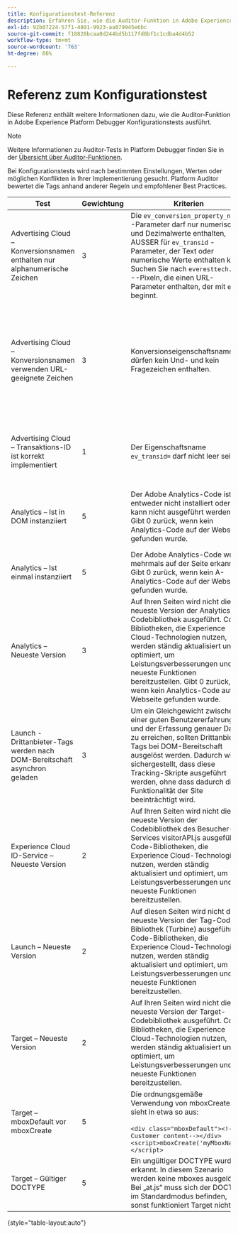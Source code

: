 ```yaml
---
title: Konfigurationstest-Referenz
description: Erfahren Sie, wie die Auditor-Funktion in Adobe Experience Platform Debugger auf Konfiguration getestet wird.
exl-id: 92b07224-57f1-4891-9923-aa079945e6bc
source-git-commit: f18828bcaa0d244bd5b117fd8bf1c1cdba4d4b52
workflow-type: tm+mt
source-wordcount: '763'
ht-degree: 66%

---
```


# Referenz zum Konfigurationstest

Diese Referenz enthält weitere Informationen dazu, wie die Auditor-Funktion in Adobe Experience Platform Debugger Konfigurationstests ausführt.

>[!NOTE]
>
>Weitere Informationen zu Auditor-Tests in Platform Debugger finden Sie in der [Übersicht über Auditor-Funktionen](./overview.md).

Bei Konfigurationstests wird nach bestimmten Einstellungen, Werten oder möglichen Konflikten in Ihrer Implementierung gesucht. Platform Auditor bewertet die Tags anhand anderer Regeln und empfohlener Best Practices.

| Test | Gewichtung | Kriterien | Empfehlung |
| --- | --- | --- | --- |
| Advertising Cloud – Konversionsnamen enthalten nur alphanumerische Zeichen | 3 | Die `ev_conversion_property_name` -Parameter darf nur numerische und Dezimalwerte enthalten, AUSSER für `ev_transid` -Parameter, der Text oder numerische Werte enthalten kann. Suchen Sie nach `everesttech.net` --Pixeln, die einen URL-Parameter enthalten, der mit `ev_`  _ beginnt. | Stellen Sie sicher, dass die Parameter der Transaktionseigenschaft nur numerische und Dezimalwerte enthalten.<br><br>Warnung: Alle anderen Werttypen können Datenverluste verursachen. |
| Advertising Cloud – Konversionsnamen verwenden URL-geeignete Zeichen | 3 | Konversionseigenschaftsnamen dürfen kein Und- und kein Fragezeichen enthalten. | Stellen Sie sicher, dass Transaktionseigenschaftsparameter kein nicht-kodiertes Und- und kein Fragezeichen enthalten. Diese Zeichen beeinträchtigen das URL-Format.<br><br>Warnung: Eigenschaftenparameter, die ein nicht-kodiertes Und- oder Fragezeichen enthalten (z. B.:  `ev_formComplete?=1` oder  `ev_formComplete&Submit=1`), kann zu Datenverlust führen. |
| Advertising Cloud – Transaktions-ID ist korrekt implementiert | 1 | Der Eigenschaftsname  `ev_transid=` darf nicht leer sein. | Der Eigenschaftsname  `ev_transid=` sollte nicht ohne Wert belassen werden. Andernfalls kann es zu Transaktionsdatenverlust kommen. Wert zuweisen zu `ev_transid=` oder entfernen Sie den Parameter aus dem Pixel. |
| Analytics – Ist in DOM instanziiert | 5 | Der Adobe Analytics-Code ist entweder nicht installiert oder kann nicht ausgeführt werden. Gibt 0 zurück, wenn kein Analytics-Code auf der Webseite gefunden wurde. | Vergewissern Sie sich, dass das Analytics-Tag auf der Seite implementiert ist und nicht durch nachfolgende Skriptaktivitäten blockiert wird.<br><br>[Weitere Informationen](https://experienceleague.adobe.com/docs/analytics/implementation/home.html?lang=de) |
| Analytics – Ist einmal instanziiert | 5 | Der Adobe Analytics-Code wurde mehrmals auf der Seite erkannt. Gibt 0 zurück, wenn kein A-Analytics-Code auf der Webseite gefunden wurde. | Stellen Sie sicher, dass nur ein Analytics-Tag auf der Seite vorhanden ist.<br><br>[Weitere Informationen](https://experienceleague.adobe.com/docs/analytics/implementation/home.html) |
| Analytics – Neueste Version | 3 | Auf Ihren Seiten wird nicht die neueste Version der Analytics-Codebibliothek ausgeführt. Code-Bibliotheken, die Experience Cloud-Technologien nutzen, werden ständig aktualisiert und optimiert, um Leistungsverbesserungen und neueste Funktionen bereitzustellen. Gibt 0 zurück, wenn kein Analytics-Code auf der Webseite gefunden wurde. | Installieren Sie die aktuelle Version der Analytics-Bibliothek.<br><br>[Weitere Informationen](https://experienceleague.adobe.com/docs/analytics/implementation/appmeasurement-updates.html?lang=de) |
| Launch - Drittanbieter-Tags werden nach DOM-Bereitschaft asynchron geladen | 3 | Um ein Gleichgewicht zwischen einer guten Benutzererfahrung und der Erfassung genauer Daten zu erreichen, sollten Drittanbieter-Tags bei DOM-Bereitschaft ausgelöst werden. Dadurch wird sichergestellt, dass diese Tracking-Skripte ausgeführt werden, ohne dass dadurch die Funktionalität der Site beeinträchtigt wird. | Beheben Sie dieses Problem, indem Sie alle Regeln anpassen, die Pixel von Drittanbietern ausführen, damit sie bei DOM bereit ausgelöst werden.<br><br>[Weitere Informationen](https://experienceleague.adobe.com/docs/experience-platform/tags/ui/rules.html?lang=de) |
| Experience Cloud ID-Service – Neueste Version | 2 | Auf Ihren Seiten wird nicht die neueste Version der Codebibliothek des Besucher-ID-Services  visitorAPI.js ausgeführt. Code-Bibliotheken, die Experience Cloud-Technologien nutzen, werden ständig aktualisiert und optimiert, um Leistungsverbesserungen und neueste Funktionen bereitzustellen. | Installieren Sie die neueste Version der Besucher-ID-Service-Bibliothek.<br><br>[Weitere Informationen](https://experienceleague.adobe.com/docs/id-service/using/id-service-api/library.html) |
| Launch – Neueste Version | 2 | Auf diesen Seiten wird nicht die neueste Version der Tag-Code-Bibliothek (Turbine) ausgeführt. Code-Bibliotheken, die Experience Cloud-Technologien nutzen, werden ständig aktualisiert und optimiert, um Leistungsverbesserungen und neueste Funktionen bereitzustellen. | Erstellen Sie die Tag-Bibliothek neu und veröffentlichen Sie sie.<br><br>[Weitere Informationen](https://experienceleague.adobe.com/docs/experience-platform/tags/get-started/quick-start.html?lang=de) |
| Target – Neueste Version | 2 | Auf Ihren Seiten wird nicht die neueste Version der Target-Codebibliothek ausgeführt. Code-Bibliotheken, die Experience Cloud-Technologien nutzen, werden ständig aktualisiert und optimiert, um Leistungsverbesserungen und neueste Funktionen bereitzustellen. | Installieren Sie die aktuelle Version der Target-Bibliothek.<br><br>[Weitere Informationen](https://experienceleague.adobe.com/docs/target/using/implement-target/client-side/implement-target-for-client-side-web.html) |
| Target – mboxDefault vor mboxCreate | 5 | Die ordnungsgemäße Verwendung von  mboxCreate sieht in etwa so aus:<br><br> `<div class="mboxDefault"><!-Customer content--></div><script>mboxCreate('myMboxName')</script>` | Stellen Sie sicher, dass Sie eine  `<div class="mboxDefault"></div>` -Tag vor dem Aufruf von mboxCreate(). „at.js“ fügt keins für Sie hinzu.<br><br>[Weitere Informationen](https://experienceleague.adobe.com/docs/target/using/implement-target/client-side/implement-target-for-client-side-web.html) |
| Target – Gültiger DOCTYPE | 5 | Ein ungültiger DOCTYPE wurde erkannt. In diesem Szenario werden keine mboxes ausgelöst.  Bei „at.js“ muss sich der DOCTYPE im Standardmodus befinden, sonst funktioniert Target nicht. | Aktualisieren Sie den DOCTYPE auf der Seite.<br><br>[Weitere Informationen](https://experienceleague.adobe.com/docs/target/using/implement-target/client-side/at-js-implementation/faq-at-js/target-atjs-faq.html) |

{style=&quot;table-layout:auto&quot;}
